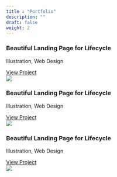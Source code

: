 ```yaml
---
title : "Portfolio"
description: ""
draft: false
weight: 2
---
```


<div class="work-wrapper" id="portofolio">
    <div class="work-description">
        <div class="work-detail">
        <div>
            <h3>Beautiful Landing Page for Lifecycle</h3>
            <p>Illustration, Web Design</p>
        </div>
        <div><a class="btn-work" href="#" target="_blank">View Project</a></div>
        </div>
    </div>
    <div class="work-image"><img src="https://paperpillar.com/assets/images/lifecycle-works.png"></div>
</div>
<div class="work-wrapper">
    <div class="work-description">
        <div class="work-detail">
        <div>
            <h3>Beautiful Landing Page for Lifecycle</h3>
            <p>Illustration, Web Design</p>
        </div>
        <div><a class="btn-work" href="#" target="_blank">View Project</a></div>
        </div>
    </div>
    <div class="work-image"><img src="https://paperpillar.com/assets/images/lifecycle-works.png"></div>
</div>
<div class="work-wrapper">
    <div class="work-description">
        <div class="work-detail">
        <div>
            <h3>Beautiful Landing Page for Lifecycle</h3>
            <p>Illustration, Web Design</p>
        </div>
        <div><a class="btn-work" href="#" target="_blank">View Project</a></div>
        </div>
    </div>
    <div class="work-image"><img src="https://paperpillar.com/assets/images/lifecycle-works.png"></div>
</div>